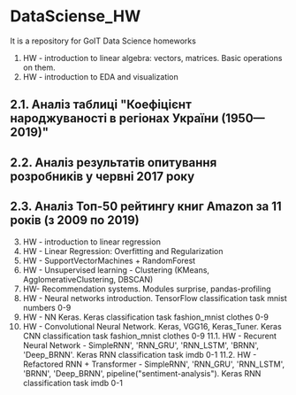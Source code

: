 ﻿# DataSciense_HW
It is a repository for GoIT Data Science homeworks

1. HW - introduction to linear algebra: vectors, matrices. Basic operations on them.
2. HW - introduction to EDA and visualization
  ## 2.1. Аналіз таблиці "Коефіцієнт народжуваності в регіонах України (1950—2019)"
  ## 2.2. Аналіз результатів опитування розробників у червні 2017 року
  ## 2.3. Аналіз Топ-50 рейтингу книг Amazon за 11 років (з 2009 по 2019)
3. HW - introduction to linear regression
4. HW - Linear Regression: Overfitting and Regularization
5. HW - SupportVectorMachines + RandomForest
6. HW - Unsupervised learning - Clustering (KMeans, AgglomerativeClustering, DBSCAN)
7. HW- Recommendation systems. Modules surprise, pandas-profiling
8. HW - Neural networks introduction. TensorFlow classification task mnist numbers 0-9
9. HW - NN Keras. Keras classification task fashion_mnist clothes 0-9
10. HW - Convolutional Neural Network. Keras, VGG16, Keras_Tuner. Keras CNN classification task fashion_mnist clothes 0-9
11.1. HW - Recurent Neural Network -  SimpleRNN', 'RNN_GRU', 'RNN_LSTM', 'BRNN', 'Deep_BRNN'.  Keras RNN classification task imdb  0-1
11.2. HW - Refactored RNN + Transformer -  SimpleRNN', 'RNN_GRU', 'RNN_LSTM', 'BRNN', 'Deep_BRNN', pipeline("sentiment-analysis").  Keras RNN classification task imdb  0-1
 
